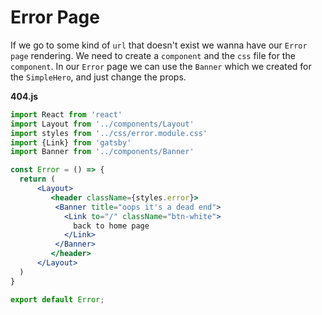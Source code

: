 # Error Page

If we go to some kind of `url` that doesn't exist we wanna have our `Error page` rendering. We need to create a `component` and the `css` file for the `component`. 
In our `Error` page we can use the `Banner` which we created for the `SimpleHero`, and just change the props. 

**404.js**
```jsx
import React from 'react'
import Layout from '../components/Layout'
import styles from '../css/error.module.css'
import {Link} from 'gatsby'
import Banner from '../components/Banner'

const Error = () => {
  return (
      <Layout>
         <header className={styles.error}>
          <Banner title="oops it's a dead end">
            <Link to="/" className="btn-white">
              back to home page
            </Link>
          </Banner>
         </header>
      </Layout>
  )
}

export default Error;
```